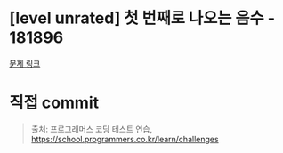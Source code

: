 # [level unrated] 첫 번째로 나오는 음수 - 181896

[문제 링크](https://school.programmers.co.kr/learn/courses/30/lessons/181896)

# 직접 commit

> 출처: 프로그래머스 코딩 테스트 연습, https://school.programmers.co.kr/learn/challenges
